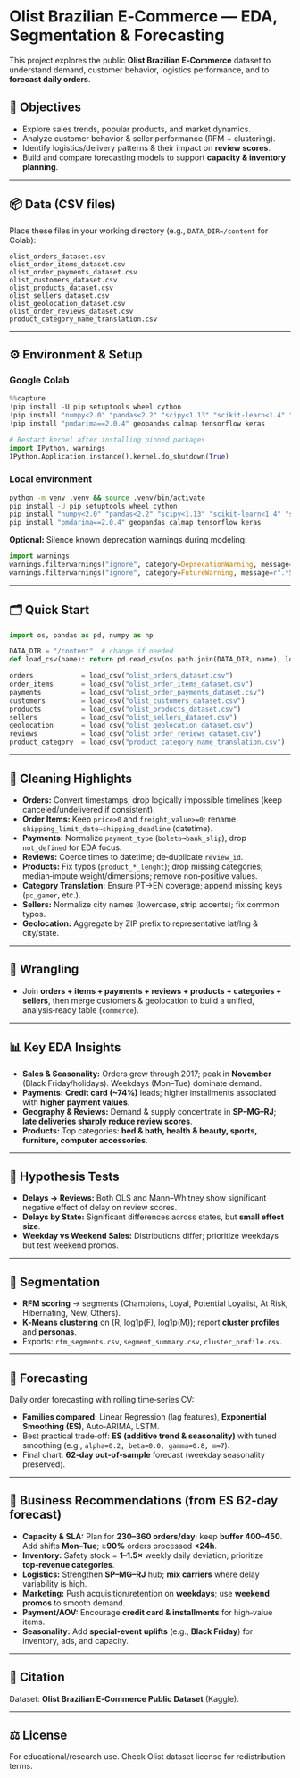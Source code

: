 # Olist Brazilian E‑Commerce — EDA, Segmentation & Forecasting

This project explores the public **Olist Brazilian E‑Commerce** dataset to understand demand, customer behavior, logistics performance, and to **forecast daily orders**.

## 🎯 Objectives
- Explore sales trends, popular products, and market dynamics.  
- Analyze customer behavior & seller performance (RFM + clustering).  
- Identify logistics/delivery patterns & their impact on **review scores**.  
- Build and compare forecasting models to support **capacity & inventory planning**.

---

## 📦 Data (CSV files)
Place these files in your working directory (e.g., `DATA_DIR=/content` for Colab):

```
olist_orders_dataset.csv
olist_order_items_dataset.csv
olist_order_payments_dataset.csv
olist_customers_dataset.csv
olist_products_dataset.csv
olist_sellers_dataset.csv
olist_geolocation_dataset.csv
olist_order_reviews_dataset.csv
product_category_name_translation.csv
```

---

## ⚙️ Environment & Setup

### Google Colab
```python
%%capture
!pip install -U pip setuptools wheel cython
!pip install "numpy<2.0" "pandas<2.2" "scipy<1.13" "scikit-learn<1.4" "statsmodels<0.15"
!pip install "pmdarima==2.0.4" geopandas calmap tensorflow keras

# Restart kernel after installing pinned packages
import IPython, warnings
IPython.Application.instance().kernel.do_shutdown(True)
```

### Local environment
```bash
python -m venv .venv && source .venv/bin/activate
pip install -U pip setuptools wheel cython
pip install "numpy<2.0" "pandas<2.2" "scipy<1.13" "scikit-learn<1.4" "statsmodels<0.15"
pip install "pmdarima==2.0.4" geopandas calmap tensorflow keras
```

**Optional:** Silence known deprecation warnings during modeling:
```python
import warnings
warnings.filterwarnings("ignore", category=DeprecationWarning, message=r".*ndim > 0 to a scalar.*")
warnings.filterwarnings("ignore", category=FutureWarning, message=r".*Series.__getitem__ treating keys as positions.*")
```

---

## 🗂️ Quick Start 
```python
import os, pandas as pd, numpy as np

DATA_DIR = "/content"  # change if needed
def load_csv(name): return pd.read_csv(os.path.join(DATA_DIR, name), low_memory=False)

orders            = load_csv("olist_orders_dataset.csv")
order_items       = load_csv("olist_order_items_dataset.csv")
payments          = load_csv("olist_order_payments_dataset.csv")
customers         = load_csv("olist_customers_dataset.csv")
products          = load_csv("olist_products_dataset.csv")
sellers           = load_csv("olist_sellers_dataset.csv")
geolocation       = load_csv("olist_geolocation_dataset.csv")
reviews           = load_csv("olist_order_reviews_dataset.csv")
product_category  = load_csv("product_category_name_translation.csv")
```

---

## 🧼 Cleaning Highlights
- **Orders:** Convert timestamps; drop logically impossible timelines (keep canceled/undelivered if consistent).  
- **Order Items:** Keep `price>0` and `freight_value>=0`; rename `shipping_limit_date→shipping_deadline` (datetime).  
- **Payments:** Normalize `payment_type` (`boleto→bank_slip`), drop `not_defined` for EDA focus.  
- **Reviews:** Coerce times to datetime; de‑duplicate `review_id`.  
- **Products:** Fix typos (`product_*_lenght`); drop missing categories; median‑impute weight/dimensions; remove non‑positive values.  
- **Category Translation:** Ensure PT→EN coverage; append missing keys (`pc_gamer`, etc.).  
- **Sellers:** Normalize city names (lowercase, strip accents); fix common typos.  
- **Geolocation:** Aggregate by ZIP prefix to representative lat/lng & city/state.

---

## 🔗 Wrangling
- Join **orders + items + payments + reviews + products + categories + sellers**, then merge customers & geolocation to build a unified, analysis‑ready table (`commerce`).

---

## 📊 Key EDA Insights
- **Sales & Seasonality:** Orders grew through 2017; peak in **November** (Black Friday/holidays). Weekdays (Mon–Tue) dominate demand.  
- **Payments:** **Credit card (~74%)** leads; higher installments associated with **higher payment values**.  
- **Geography & Reviews:** Demand & supply concentrate in **SP–MG–RJ**; **late deliveries sharply reduce review scores**.  
- **Products:** Top categories: **bed & bath, health & beauty, sports, furniture, computer accessories**.

---

## 🧪 Hypothesis Tests 
- **Delays → Reviews:** Both OLS and Mann–Whitney show significant negative effect of delay on review scores.  
- **Delays by State:** Significant differences across states, but **small effect size**.  
- **Weekday vs Weekend Sales:** Distributions differ; prioritize weekdays but test weekend promos.

---

## 👥 Segmentation
- **RFM scoring** → segments (Champions, Loyal, Potential Loyalist, At Risk, Hibernating, New, Others).  
- **K‑Means clustering** on (R, log1p(F), log1p(M)); report **cluster profiles** and **personas**.  
- Exports: `rfm_segments.csv`, `segment_summary.csv`, `cluster_profile.csv`.

---

## 🔮 Forecasting
Daily order forecasting with rolling time‑series CV:
- **Families compared:** Linear Regression (lag features), **Exponential Smoothing (ES)**, Auto‑ARIMA, LSTM.  
- Best practical trade‑off: **ES (additive trend & seasonality)** with tuned smoothing (e.g., `alpha=0.2, beta=0.0, gamma=0.8, m=7`).  
- Final chart: **62‑day out‑of‑sample** forecast (weekday seasonality preserved).

---

## 🧭 Business Recommendations (from ES 62‑day forecast)
- **Capacity & SLA:** Plan for **230–360 orders/day**; keep **buffer 400–450**. Add shifts **Mon–Tue**; ≥**90%** orders processed **<24h**.  
- **Inventory:** Safety stock = **1–1.5×** weekly daily deviation; prioritize **top‑revenue categories**.  
- **Logistics:** Strengthen **SP–MG–RJ** hub; **mix carriers** where delay variability is high.  
- **Marketing:** Push acquisition/retention on **weekdays**; use **weekend promos** to smooth demand.  
- **Payment/AOV:** Encourage **credit card & installments** for high‑value items.  
- **Seasonality:** Add **special‑event uplifts** (e.g., **Black Friday**) for inventory, ads, and capacity.

---

## 📝 Citation
Dataset: **Olist Brazilian E‑Commerce Public Dataset** (Kaggle).

---

## ⚖️ License
For educational/research use. Check Olist dataset license for redistribution terms.

